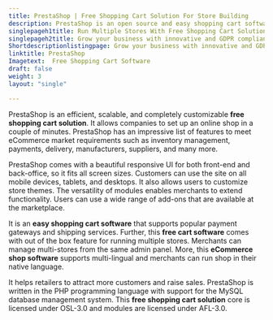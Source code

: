 ```yaml
---
title: PrestaShop | Free Shopping Cart Solution For Store Building
description: PrestaShop is an open source and easy shopping cart software for running eCommerce shop. Quickly setup multistores and manage them from single backoffice.
singlepageh1title: Run Multiple Stores With Free Shopping Cart Solution
singlepageh2title: Grow your business with innovative and GDPR compliance open source shopping cart software. Setup online store with all the required features to run shop.
Shortdescriptionlistingpage: Grow your business with innovative and GDPR compliance open source shopping cart software. Setup online store with all the required features to run shop.
linktitle: PrestaShop
Imagetext:  Free Shopping Cart Software 
draft: false
weight: 3
layout: "single"

---
```


PrestaShop is an efficient, scalable, and completely customizable **free shopping cart solution**. It allows companies to set up an online shop in a couple of minutes. PrestaShop has an impressive list of features to meet eCommerce market requirements such as inventory management, payments, delivery, manufacturers, suppliers, and many more.

PrestaShop comes with a beautiful responsive UI for both front-end and back-office, so it fits all screen sizes. Customers can use the site on all mobile devices, tablets, and desktops. It also allows users to customize store themes. The versatility of modules enables merchants to extend functionality. Users can use a wide range of add-ons that are available at the marketplace.

It is an **easy shopping cart software** that supports popular payment gateways and shipping services. Further, this **free cart software** comes with out of the box feature for running multiple stores. Merchants can manage multi-stores from the same admin panel. More, this **eCommerce shop software** supports multi-lingual and merchants can run shop in their native language.

It helps retailers to attract more customers and raise sales. PrestaShop is written in the PHP programming language with support for the MySQL database management system. This **free shopping cart solution** core is licensed under OSL-3.0 and modules are licensed under AFL-3.0.